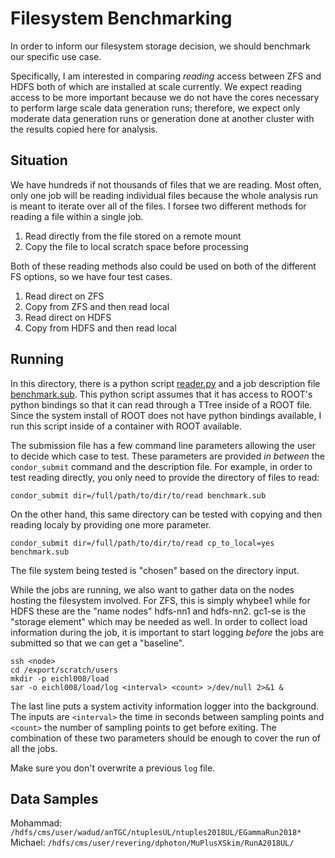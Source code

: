 # Filesystem Benchmarking
In order to inform our filesystem storage decision, we should benchmark our specific use case.

Specifically, I am interested in comparing _reading_ access between ZFS and HDFS both of which are installed at scale currently.
We expect reading access to be more important because we do not have the cores necessary to perform large scale data generation runs;
therefore, we expect only moderate data generation runs or generation done at another cluster with the results copied here for analysis.

## Situation
We have hundreds if not thousands of files that we are reading. 
Most often, only one job will be reading individual files because the whole analysis run is meant to iterate over all of the files.
I forsee two different methods for reading a file within a single job.
1. Read directly from the file stored on a remote mount
2. Copy the file to local scratch space before processing

Both of these reading methods also could be used on both of the different FS options, so we have four test cases.
1. Read direct on ZFS
2. Copy from ZFS and then read local
3. Read direct on HDFS
4. Copy from HDFS and then read local

## Running
In this directory, there is a python script [reader.py](reader.py) and a job description file [benchmark.sub](benchmark.sub). This python script assumes that it has access to ROOT's python bindings so that it can read through a TTree inside of a ROOT file. Since the system install of ROOT does not have python bindings available, I run this script inside of a container with ROOT available.

The submission file has a few command line parameters allowing the user to decide which case to test. These parameters are provided _in between_ the `condor_submit` command and the description file.
For example, in order to test reading directly, you only need to provide the directory of files to read:
```
condor_submit dir=/full/path/to/dir/to/read benchmark.sub
```
On the other hand, this same directory can be tested with copying and then reading localy by providing one more parameter.
```
condor_submit dir=/full/path/to/dir/to/read cp_to_local=yes benchmark.sub
```
The file system being tested is "chosen" based on the directory input.

While the jobs are running, we also want to gather data on the nodes hosting the filesystem involved.
For ZFS, this is simply whybee1 while for HDFS these are the "name nodes" hdfs-nn1 and hdfs-nn2. gc1-se is the "storage element" which may be needed as well.
In order to collect load information during the job, it is important to start logging _before_ the jobs are submitted so that we can get a "baseline".
```
ssh <node>
cd /export/scratch/users
mkdir -p eichl008/load
sar -o eichl008/load/log <interval> <count> >/dev/null 2>&1 &
```
The last line puts a system activity information logger into the background.
The inputs are `<interval>` the time in seconds between sampling points
and `<count>` the number of sampling points to get before exiting.
The combination of these two parameters should be enough to cover the run of
all the jobs.

Make sure you don't overwrite a previous `log` file.

## Data Samples
Mohammad: `/hdfs/cms/user/wadud/anTGC/ntuplesUL/ntuples2018UL/EGammaRun2018*`
Michael: `/hdfs/cms/user/revering/dphoton/MuPlusXSkim/RunA2018UL/`
